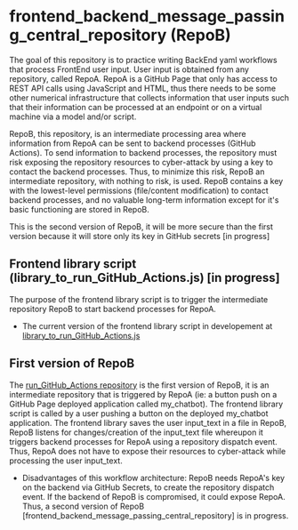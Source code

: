 # frontend_backend_message_passing_central_repository (RepoB)

The goal of this repository is to practice writing BackEnd yaml workflows that process FrontEnd user input. User input is obtained from any repository, called RepoA. RepoA is a GitHub Page that only has access to REST API calls using JavaScript and HTML, thus there needs to be some other numerical infrastructure that collects information that user inputs such that their information can be processed at an endpoint or on a virtual machine via a model and/or script.

RepoB, this repository, is an intermediate processing area where information from RepoA can be sent to backend processes (GitHub Actions). To send information to backend processes, the repository must risk exposing the repository resources to cyber-attack by using a key to contact the backend processes. Thus, to minimize this risk, RepoB an intermediate repository, with nothing to risk, is used. RepoB contains a key with the lowest-level permissions (file/content modification) to contact backend processes, and no valuable long-term information except for it's basic functioning are stored in RepoB. 

This is the second version of RepoB, it will be more secure than the first version because it will store only its key in GitHub secrets [in progress]

## Frontend library script (library_to_run_GitHub_Actions.js) [in progress]
The purpose of the frontend library script is to trigger the intermediate repository RepoB to start backend processes for RepoA.
- The current version of the frontend library script in developement at [library_to_run_GitHub_Actions.js](https://github.com/CodeSolutions2/my_chatbot/edit/main/library_to_run_GitHub_Actions.js)


## First version of RepoB
The [run_GitHub_Actions repository](https://github.com/CodeSolutions2/run_GitHub_Actions) is the first version of RepoB, it is an intermediate repository that is triggered by RepoA (ie: a button push on a GitHub Page deployed application called my_chatbot). The frontend library script is called by a user pushing a button on the deployed my_chatbot application. The frontend library saves the user input_text in a file in RepoB, RepoB listens for changes/creation of the input_text file whereupon it triggers backend processes for RepoA using a repository dispatch event. Thus, RepoA does not have to expose their resources to cyber-attack while processing the user input_text.

  - Disadvantages of this workflow architecture: RepoB needs RepoA's key on the backend via GitHub Secrets, to create the repository dispatch event. If the backend of RepoB is compromised, it could expose RepoA. Thus, a second version of RepoB [frontend_backend_message_passing_central_repository] is in progress.
